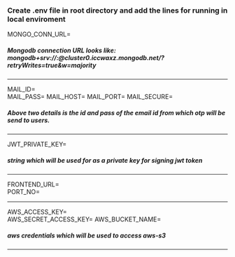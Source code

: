 ### Create .env file in root directory and add the lines for running in local enviroment

MONGO_CONN_URL=          
            
##### Mongodb connection URL looks like: mongodb+srv://<user>:<password>@cluster0.iccwaxz.mongodb.net/?retryWrites=true&w=majority
------------------------------------------------------------------------------------------------------------------------------------
MAIL_ID=     
MAIL_PASS=
MAIL_HOST=
MAIL_PORT=
MAIL_SECURE=
          
##### Above two details is the id and pass of the email id from which otp will be send to users.
-------------------------------------------------------------------------------------------------------------------------------------     
JWT_PRIVATE_KEY=    

##### string which will be used for as a private key for signing jwt token
-------------------------------------------------------------------------------------------
FRONTEND_URL=         
PORT_NO=        
     
-------------------------------------------------------------------------------------------
AWS_ACCESS_KEY=       
AWS_SECRET_ACCESS_KEY=
AWS_BUCKET_NAME=          
        
##### aws credentials which will be used to access aws-s3
-------------------------------------------------------------------------------------------
